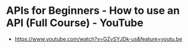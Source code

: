 # APIs for Beginners - How to use an API (Full Course) - YouTube
- https://www.youtube.com/watch?v=GZvSYJDk-us&feature=youtu.be